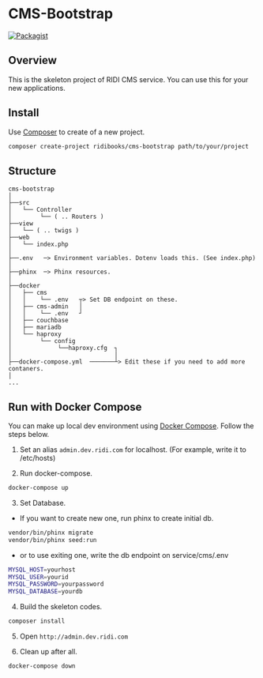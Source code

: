 # CMS-Bootstrap
[![Packagist](https://img.shields.io/packagist/v/ridibooks/cms-bootstrap.svg)](https://packagist.org/packages/ridibooks/cms-bootstrap)

## Overview
This is the skeleton project of RIDI CMS service.
You can use this for your new applications.

## Install
Use [Composer](https://getcomposer.org) to create of a new project.
```bash
composer create-project ridibooks/cms-bootstrap path/to/your/project
```

## Structure
```
cms-bootstrap
│
├──src
│   └── Controller
│        └── ( .. Routers )
├──view
│   └── ( .. twigs ) 
├──web
│   └── index.php
│
├──.env   ─> Environment variables. Dotenv loads this. (See index.php)
│ 
├──phinx  ─> Phinx resources.
│
├──docker
│   ├── cms
│   │    └── .env   ┬> Set DB endpoint on these.
│   ├── cms-admin   │
│   │    └── .env   ┘
│   ├── couchbase
│   ├── mariadb
│   └── haproxy
│        └── config
│             └──haproxy.cfg  ┐ 
│                             │
├──docker-compose.yml  ───────┴> Edit these if you need to add more contaners.
│
...
```


## Run with Docker Compose
You can make up local dev environment using [Docker Compose](https://docs.docker.com/compose/install). Follow the steps below.

1. Set an alias `admin.dev.ridi.com` for localhost. (For example, write it to /etc/hosts)

2. Run docker-compose.
```bash
docker-compose up
```

3. Set Database.
  - If you want to create new one, run phinx to create initial db.
  ```bash
  vendor/bin/phinx migrate
  vendor/bin/phinx seed:run
  ```
  - or to use exiting one, write the db endpoint on service/cms/.env
  ```bash
  MYSQL_HOST=yourhost
  MYSQL_USER=yourid
  MYSQL_PASSWORD=yourpassword
  MYSQL_DATABASE=yourdb
  ```
4. Build the skeleton codes.
```bash
composer install
```

5. Open `http://admin.dev.ridi.com`

6. Clean up after all.
```bash
docker-compose down
```

